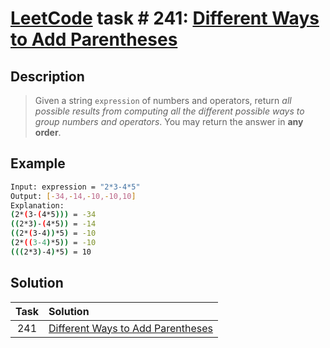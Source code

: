# [LeetCode][leetcode] task # 241: [Different Ways to Add Parentheses][task]

Description
-----------

> Given a string `expression` of numbers and operators,
> return _all possible results from computing all the different possible ways
> to group numbers and operators_. You may return the answer in **any order**.

Example
-------

```sh
Input: expression = "2*3-4*5"
Output: [-34,-14,-10,-10,10]
Explanation:
(2*(3-(4*5))) = -34 
((2*3)-(4*5)) = -14 
((2*(3-4))*5) = -10 
(2*((3-4)*5)) = -10 
(((2*3)-4)*5) = 10
```

Solution
--------

| Task | Solution                                      |
|:----:|:----------------------------------------------|
| 241  | [Different Ways to Add Parentheses][solution] |


[leetcode]: <http://leetcode.com/>
[task]: <https://leetcode.com/problems/different-ways-to-add-parentheses/>
[solution]: <https://github.com/wellaxis/witalis-jkit/blob/main/module/tasks/src/main/java/com/witalis/jkit/tasks/core/task/leetcode/h3/p241/option/Practice.java>
